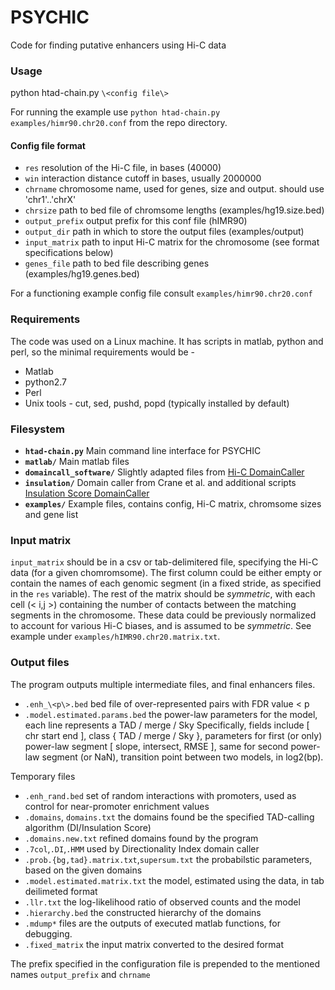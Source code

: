 # PSYCHIC
Code for finding putative enhancers using Hi-C data

### Usage
python htad-chain.py `\<config file\>`

For running the example use
`python htad-chain.py examples/himr90.chr20.conf`
from the repo directory.

#### Config file format
- `res` resolution of the Hi-C file, in bases (40000)
- `win` interaction distance cutoff in bases, usually 2000000
- `chrname` chromosome name, used for genes, size and output. should use 'chr1'..'chrX'
- `chrsize` path to bed file of chromsome lengths (examples/hg19.size.bed)
- `output_prefix` output prefix for this conf file (hIMR90)
- `output_dir` path in which to store the output files (examples/output)
- `input_matrix` path to input Hi-C matrix for the chromosome (see format specifications below)
- `genes_file` path to bed file describing genes (examples/hg19.genes.bed)

For a functioning example config file consult `examples/himr90.chr20.conf`

### Requirements
The code was used on a Linux machine.
It has scripts in matlab, python and perl, so the minimal requirements would be - 
- Matlab
- python2.7
- Perl
- Unix tools - cut, sed, pushd, popd (typically installed by default)

### Filesystem
- **`htad-chain.py`**
Main command line interface for PSYCHIC
- **`matlab/`**
Main matlab files
- **`domaincall_software/`**
Slightly adapted files from [Hi-C DomainCaller](http://chromosome.sdsc.edu/mouse/hi-c/download.html)
- **`insulation/`**
Domain caller from Crane et al. and additional scripts [Insulation Score DomainCaller](https://github.com/dekkerlab/crane-nature-2015)
- **`examples/`**
Example files, contains config, Hi-C matrix, chromsome sizes and gene list

### Input matrix
`input_matrix` should be in a csv or tab-delimitered file, specifying the Hi-C data (for a given chomromsome).
The first column could be either empty or contain the names of each genomic segment (in a fixed stride, as specified in the `res` variable).
The rest of the matrix should be _symmetric_, with each cell (\< i,j \>) containing the number of contacts between the matching segments in the chromosome. These data could be previously normalized to account for various Hi-C biases, and is assumed to be _symmetric_. See example under `examples/hIMR90.chr20.matrix.txt`.

### Output files
The program outputs multiple intermediate files, and final enhancers files.

- `.enh_\<p\>.bed` bed file of over-represented pairs with FDR value < p
- `.model.estimated.params.bed` the power-law parameters for the model, each line represents a TAD / merge / Sky
  Specifically, fields include \[ chr start end \], class \{ TAD / merge / Sky \}, parameters for first (or only) power-law
  segment \[ slope, intersect, RMSE \], same for second power-law segment (or NaN), transition point between two models, in log2(bp).

Temporary files
- `.enh_rand.bed` set of random interactions with promoters, used as control for near-promoter enrichment values
- `.domains`, `domains.txt` the domains found be the specified TAD-calling algorithm (DI/Insulation Score)
- `.domains.new.txt` refined domains found by the program
- `.7col`,`.DI`,`.HMM` used by Directionality Index domain caller
- `.prob.{bg,tad}.matrix.txt`,`supersum.txt` the probabilstic parameters, based on the given domains
- `.model.estimated.matrix.txt` the model, estimated using the data, in tab deilimeted format
- `.llr.txt` the log-likelihood ratio of observed counts and the model
- `.hierarchy.bed` the constructed hierarchy of the domains
- `.mdump*` files are the outputs of executed matlab functions, for debugging.
- `.fixed_matrix` the input matrix converted to the desired format

The prefix specified in the configuration file is prepended to the mentioned names `output_prefix` and `chrname`
